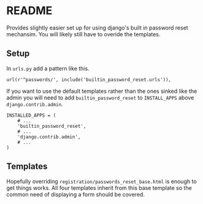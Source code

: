 # README

Provides slightly easier set up for using django's built in password
reset mechansim. You will likely still have to overide the templates.

## Setup

In `urls.py` add a pattern like this.

    url(r'^passwords/', include('builtin_password_reset.urls')),

If you want to use the default templates rather than the ones sinked
like the admin you will need to add `builtin_password_reset` to
`INSTALL_APPS` above `django.contrib.admin`.

    INSTALLED_APPS = (
        # ...
        'builtin_password_reset',
        # ...
        'django.contrib.admin',
        # ...
    )

## Templates

Hopefully overriding `registration/passwords_reset_base.html` is enough
to get things works. All four templates inherit from this base template
so the common need of displaying a form should be covered.

